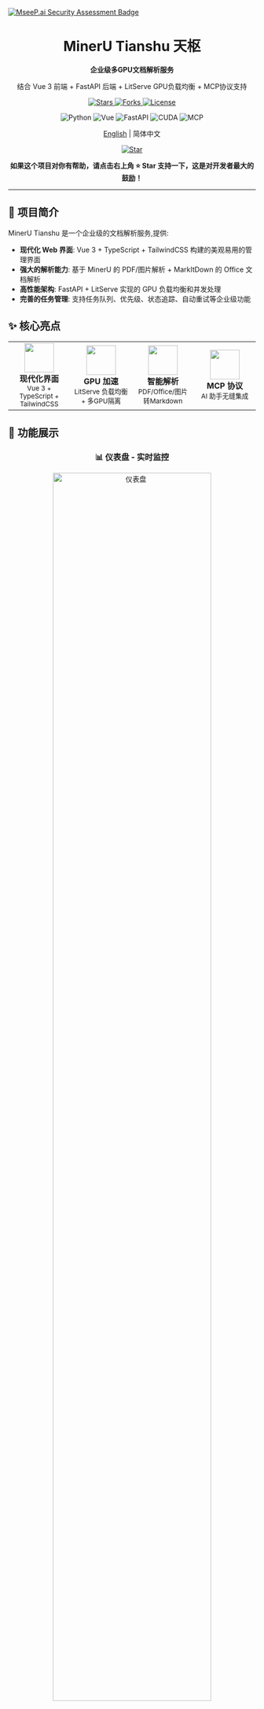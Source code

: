 [![MseeP.ai Security Assessment Badge](https://mseep.net/pr/magicyuan876-mineru-tianshu-badge.png)](https://mseep.ai/app/magicyuan876-mineru-tianshu)

<div align="center">

# MinerU Tianshu 天枢

**企业级多GPU文档解析服务**

结合 Vue 3 前端 + FastAPI 后端 + LitServe GPU负载均衡 + MCP协议支持

<p>
  <a href="https://github.com/magicyuan876/mineru-tianshu/stargazers">
    <img src="https://img.shields.io/github/stars/magicyuan876/mineru-tianshu?style=for-the-badge&logo=github&color=yellow" alt="Stars"/>
  </a>
  <a href="https://github.com/magicyuan876/mineru-tianshu/network/members">
    <img src="https://img.shields.io/github/forks/magicyuan876/mineru-tianshu?style=for-the-badge&logo=github&color=blue" alt="Forks"/>
  </a>
  <a href="https://github.com/magicyuan876/mineru-tianshu/blob/main/LICENSE">
    <img src="https://img.shields.io/badge/license-Apache%202.0-green?style=for-the-badge" alt="License"/>
  </a>
</p>

<p>
  <img src="https://img.shields.io/badge/Python-3.8+-blue?logo=python&logoColor=white" alt="Python"/>
  <img src="https://img.shields.io/badge/Vue-3.x-green?logo=vue.js&logoColor=white" alt="Vue"/>
  <img src="https://img.shields.io/badge/FastAPI-0.115+-teal?logo=fastapi&logoColor=white" alt="FastAPI"/>
  <img src="https://img.shields.io/badge/CUDA-Supported-76B900?logo=nvidia&logoColor=white" alt="CUDA"/>
  <img src="https://img.shields.io/badge/MCP-Supported-orange" alt="MCP"/>
</p>

[English](./README_EN.md) | 简体中文

<p>
  <a href="https://github.com/magicyuan876/mineru-tianshu">
    <img src="https://img.shields.io/badge/⭐_Star-项目-yellow?style=for-the-badge&logo=github" alt="Star"/>
  </a>
</p>

**如果这个项目对你有帮助，请点击右上角 ⭐ Star 支持一下，这是对开发者最大的鼓励！**

</div>

---

## 🌟 项目简介

MinerU Tianshu 是一个企业级的文档解析服务,提供:
- **现代化 Web 界面**: Vue 3 + TypeScript + TailwindCSS 构建的美观易用的管理界面
- **强大的解析能力**: 基于 MinerU 的 PDF/图片解析 + MarkItDown 的 Office 文档解析
- **高性能架构**: FastAPI + LitServe 实现的 GPU 负载均衡和并发处理
- **完善的任务管理**: 支持任务队列、优先级、状态追踪、自动重试等企业级功能

## ✨ 核心亮点

<table>
  <tr>
    <td align="center" width="25%">
      <img src="https://raw.githubusercontent.com/Tarikul-Islam-Anik/Animated-Fluent-Emojis/master/Emojis/Objects/Desktop%20Computer.png" width="60"/><br/>
      <strong>现代化界面</strong><br/>
      <sub>Vue 3 + TypeScript + TailwindCSS</sub>
    </td>
    <td align="center" width="25%">
      <img src="https://raw.githubusercontent.com/Tarikul-Islam-Anik/Animated-Fluent-Emojis/master/Emojis/Objects/Electric%20Plug.png" width="60"/><br/>
      <strong>GPU 加速</strong><br/>
      <sub>LitServe 负载均衡 + 多GPU隔离</sub>
    </td>
    <td align="center" width="25%">
      <img src="https://raw.githubusercontent.com/Tarikul-Islam-Anik/Animated-Fluent-Emojis/master/Emojis/Objects/Memo.png" width="60"/><br/>
      <strong>智能解析</strong><br/>
      <sub>PDF/Office/图片转Markdown</sub>
    </td>
    <td align="center" width="25%">
      <img src="https://raw.githubusercontent.com/Tarikul-Islam-Anik/Animated-Fluent-Emojis/master/Emojis/Objects/Link.png" width="60"/><br/>
      <strong>MCP 协议</strong><br/>
      <sub>AI 助手无缝集成</sub>
    </td>
  </tr>
</table>

## 📸 功能展示

<div align="center">

### 📊 仪表盘 - 实时监控

<img src="./docs/img/dashboard.png" alt="仪表盘" width="80%"/>

*实时监控队列统计和最近任务*

---

### 📤 任务提交 - 文件拖拽上传

<img src="./docs/img/submit.png" alt="任务提交" width="80%"/>

*支持批量处理和高级配置*

---

### ⚙️ 队列管理 - 系统监控

<img src="./docs/img/tasks.png" alt="队列管理" width="80%"/>

*重置超时任务、清理旧文件*

</div>

### 主要功能
- ✅ **仪表盘**: 实时监控队列统计和最近任务
- ✅ **任务提交**: 文件拖拽上传,支持批量处理和高级配置
- ✅ **任务详情**: 实时状态追踪,Markdown 预览,自动轮询更新
- ✅ **任务列表**: 筛选、搜索、分页、批量操作
- ✅ **队列管理**: 系统监控,重置超时任务,清理旧文件
- ✅ **MCP 协议支持**: 通过 Model Context Protocol 支持 AI 助手调用

### 支持的文件格式
- 📄 **PDF 和图片** - 使用 MinerU 解析（GPU 加速）
- 📊 **Office 文档** - Word、Excel、PowerPoint（使用 MarkItDown）
- 🌐 **网页和文本** - HTML、Markdown、TXT、CSV 等

## 🏗️ 项目结构

```
mineru-server/
├── frontend/               # Vue 3 前端项目
│   ├── src/
│   │   ├── api/           # API 接口层
│   │   ├── components/    # 通用组件
│   │   ├── layouts/       # 布局组件
│   │   ├── views/         # 页面组件
│   │   ├── stores/        # Pinia 状态管理
│   │   ├── router/        # Vue Router
│   │   └── utils/         # 工具函数
│   ├── package.json
│   ├── vite.config.ts
│   └── README.md          # 前端文档
│
├── backend/                # Python 后端项目
│   ├── api_server.py      # FastAPI 服务器
│   ├── task_db.py         # 数据库管理
│   ├── litserve_worker.py # Worker Pool
│   ├── task_scheduler.py  # 任务调度器
│   ├── mcp_server.py      # MCP 协议服务器（可选）
│   ├── start_all.py       # 启动脚本
│   ├── requirements.txt
│   ├── README.md          # 后端文档
│   └── MCP_GUIDE.md       # MCP 详细指南
│
├── mcp_config.example.json # MCP 配置示例
└── README.md              # 本文件
```

## 🚀 快速开始

### 前置要求

- **Node.js** 18+ (前端)
- **Python** 3.8+ (后端)
- **CUDA** (可选,用于 GPU 加速)

### 1. 启动后端服务

```bash
# 进入后端目录
cd backend

# 安装依赖
pip install -r requirements.txt

# 一键启动所有服务
python start_all.py

# 如果需要启用 MCP 协议支持（用于 AI 助手调用）
python start_all.py --enable-mcp
```

后端服务将在以下端口启动:
- API Server: http://localhost:8000
- API 文档: http://localhost:8000/docs
- Worker Pool: http://localhost:9000
- MCP Server: http://localhost:8001 (如启用)

### 2. 启动前端服务

```bash
# 进入前端目录
cd frontend

# 安装依赖
npm install

# 启动开发服务器
npm run dev
```

前端服务将在 http://localhost:3000 启动

### 3. 访问应用

打开浏览器访问 http://localhost:3000

## 📖 使用指南

### 提交任务

1. 点击顶部导航栏的 "提交任务"
2. 拖拽或点击上传文件（支持批量上传）
3. 配置解析选项：
   - 选择处理后端 (pipeline/vlm-transformers/vlm-vllm-engine)
   - 设置文档语言
   - 启用公式/表格识别
   - 设置任务优先级
4. 点击 "提交任务"

### 查看任务状态

1. 在仪表盘或任务列表中找到你的任务
2. 点击 "查看" 进入任务详情页
3. 页面会自动轮询更新任务状态
4. 任务完成后可以：
   - 预览 Markdown 结果
   - 下载 Markdown 文件
   - 查看处理时长和错误信息（如果失败）

### 管理队列

1. 点击顶部导航栏的 "队列管理"
2. 查看实时队列统计
3. 执行管理操作：
   - 重置超时任务
   - 清理旧任务文件
   - 系统健康检查

## 🎯 核心特性

### 前端特性
- **现代化 UI**: 基于 TailwindCSS 的美观界面
- **响应式设计**: 完美适配桌面端和移动端
- **实时更新**: 自动刷新队列统计和任务状态
- **批量操作**: 支持批量文件上传和任务管理
- **Markdown 预览**: 实时渲染解析结果,支持代码高亮

### 后端特性
- **Worker 主动拉取**: 0.5秒响应速度,无需调度器触发
- **并发安全**: 原子操作防止任务重复,支持多Worker并发
- **GPU 负载均衡**: LitServe 自动调度,避免显存冲突
- **多GPU隔离**: 每个进程只使用分配的GPU
- **自动清理**: 定期清理旧结果文件,保留数据库记录
- **双解析器**: PDF/图片用 MinerU, Office等用 MarkItDown
- **MCP 协议**: 支持 AI 助手通过标准协议调用文档解析服务

## ⚙️ 配置说明

### 后端配置

```bash
# 自定义启动配置
python backend/start_all.py \
  --output-dir /data/output \
  --api-port 8000 \
  --worker-port 9000 \
  --accelerator cuda \
  --devices 0,1 \
  --workers-per-device 2

# 启用 MCP 协议支持
python backend/start_all.py --enable-mcp --mcp-port 8001
```

详见 [backend/README.md](backend/README.md)

### MCP 协议集成

MinerU Tianshu 支持 **Model Context Protocol (MCP)**，可以让 AI 助手（如 Claude Desktop）直接调用文档解析服务。

#### 什么是 MCP？

MCP 是 Anthropic 推出的开放协议，让 AI 助手可以直接调用外部工具和服务，无需手动 API 集成。

#### 快速配置

**1. 启动服务（启用 MCP）**

```bash
cd backend
python start_all.py --enable-mcp
```

服务启动后，MCP Server 将在 `http://localhost:8001/mcp` 运行。

**2. 配置 Claude Desktop**

编辑配置文件（根据你的操作系统）：

- **Windows**: `%APPDATA%\Claude\claude_desktop_config.json`
- **macOS**: `~/Library/Application Support/Claude/claude_desktop_config.json`
- **Linux**: `~/.config/Claude/claude_desktop_config.json`

添加以下内容：

```json
{
  "mcpServers": {
    "mineru-tianshu": {
      "url": "http://localhost:8001/mcp/sse",
      "transport": "sse"
    }
  }
}
```

**远程服务器部署：** 将 `localhost` 替换为服务器 IP：

```json
{
  "mcpServers": {
    "mineru-tianshu": {
      "url": "http://your-server-ip:8001/mcp/sse",
      "transport": "sse"
    }
  }
}
```

**3. 重启 Claude Desktop**

配置完成后，重启 Claude Desktop 使配置生效。

**4. 开始使用**

在 Claude 对话中，直接使用自然语言：

```
帮我解析这个 PDF 文件：C:/Users/user/document.pdf
```

或：

```
请解析这个在线论文：https://arxiv.org/pdf/2301.12345.pdf
```

Claude 会自动：
1. 读取文件或下载 URL
2. 调用 MinerU Tianshu 解析服务
3. 等待处理完成
4. 返回 Markdown 格式的解析结果

#### 支持的功能

MCP Server 提供 4 个工具：

1. **parse_document** - 解析文档为 Markdown 格式
   - 输入方式：Base64 编码（< 100MB）或 URL
   - 支持格式：PDF、图片、Office 文档、网页和文本

2. **get_task_status** - 查询任务状态和结果

3. **list_tasks** - 列出最近的任务

4. **get_queue_stats** - 获取队列统计信息

#### 技术架构

```
Claude Desktop (客户端)
    ↓ MCP Protocol (SSE)
MCP Server (Port 8001)
    ↓ HTTP REST API
API Server (Port 8000)
    ↓ Task Queue
LitServe Worker Pool (Port 9000)
    ↓ GPU Processing
MinerU / MarkItDown
```

#### 常见问题

**Q: MCP Server 无法启动？**
- 检查端口 8001 是否被占用
- 使用 `--mcp-port` 指定其他端口

**Q: Claude Desktop 无法连接？**
1. 确认 MCP Server 正在运行：`curl http://localhost:8001/mcp/sse`
2. 检查配置文件 JSON 格式是否正确
3. 重启 Claude Desktop

**Q: 文件传输失败？**
- 小文件自动使用 Base64 编码
- 大文件（> 100MB）会返回错误
- URL 文件需要公开可访问

**详细文档：** [backend/MCP_GUIDE.md](backend/MCP_GUIDE.md)

### 前端配置

开发环境修改 `frontend/.env.development`:
```
VITE_API_BASE_URL=http://localhost:8000
```

生产环境修改 `frontend/.env.production`:
```
VITE_API_BASE_URL=/api
```

详见 [frontend/README.md](frontend/README.md)

## 🚢 生产部署

### 前端构建

```bash
cd frontend
npm run build
```

构建产物在 `frontend/dist/` 目录。

### Nginx 配置示例

```nginx
server {
    listen 80;
    server_name your-domain.com;

    # 前端静态文件
    root /path/to/frontend/dist;
    index index.html;

    # 前端路由
    location / {
        try_files $uri $uri/ /index.html;
    }

    # API 代理到后端
    location /api/ {
        proxy_pass http://localhost:8000/api/;
        proxy_set_header Host $host;
        proxy_set_header X-Real-IP $remote_addr;
        proxy_set_header X-Forwarded-For $proxy_add_x_forwarded_for;
    }
}
```

### 后端部署

使用 systemd 或 supervisor 管理后端服务:

```bash
# 启动后端
cd backend
python start_all.py --api-port 8000 --worker-port 9000
```

## 📚 技术栈

### 前端
- Vue 3 (Composition API)
- TypeScript
- Vite
- TailwindCSS
- Vue Router
- Pinia
- Axios
- Marked (Markdown 渲染)
- Highlight.js (代码高亮)
- Lucide Vue (图标)

### 后端
- FastAPI
- LitServe
- MinerU
- MarkItDown
- SQLite
- Loguru
- MinIO (可选)

## 🔧 故障排查

### 前端无法连接后端

检查后端是否正常运行:
```bash
curl http://localhost:8000/api/v1/health
```

检查前端代理配置:
```typescript
// frontend/vite.config.ts
server: {
  proxy: {
    '/api': {
      target: 'http://localhost:8000',
      changeOrigin: true,
    }
  }
}
```

### Worker 无法启动

检查 GPU 可用性:
```bash
nvidia-smi
```

检查 Python 依赖:
```bash
pip list | grep -E "(mineru|litserve|torch)"
```

更多故障排查,请参考:
- [前端故障排查](frontend/README.md)
- [后端故障排查](backend/README.md)

## 📄 API 文档

启动后端后,访问 http://localhost:8000/docs 查看完整的 API 文档。

主要 API 端点:
- `POST /api/v1/tasks/submit` - 提交任务
- `GET /api/v1/tasks/{task_id}` - 查询任务状态
- `DELETE /api/v1/tasks/{task_id}` - 取消任务
- `GET /api/v1/queue/stats` - 获取队列统计
- `GET /api/v1/queue/tasks` - 获取任务列表

## 🤝 贡献

欢迎提交 Issue 和 Pull Request!

## 🙏 鸣谢

本项目基于以下优秀的开源项目构建，在此表示衷心感谢：

- **[MinerU](https://github.com/opendatalab/MinerU)** - 强大的 PDF 和图片文档解析工具
  - 提供了高质量的 GPU 加速文档解析能力
  - 支持公式识别、表格提取等高级特性
  
- **[MarkItDown](https://github.com/microsoft/markitdown)** - Microsoft 开源的文档转换工具
  - 提供了 Office 文档、HTML 等多种格式的解析支持
  - 简单易用的 API 设计

- **[LitServe](https://github.com/Lightning-AI/LitServe)** - 高性能 AI 模型服务框架
  - 提供了优秀的 GPU 负载均衡能力
  - 简化了多 GPU 并发处理的实现

- **[Vue.js](https://vuejs.org/)** - 渐进式 JavaScript 框架
- **[FastAPI](https://fastapi.tiangolo.com/)** - 现代、快速的 Web 框架
- **[TailwindCSS](https://tailwindcss.com/)** - 实用优先的 CSS 框架

同时感谢所有为本项目贡献代码、提出建议的开发者们！

## 📜 许可证

本项目采用 [Apache License 2.0](LICENSE) 开源协议。

```
Copyright 2024 MinerU Tianshu Contributors

Licensed under the Apache License, Version 2.0 (the "License");
you may not use this file except in compliance with the License.
You may obtain a copy of the License at

    http://www.apache.org/licenses/LICENSE-2.0

Unless required by applicable law or agreed to in writing, software
distributed under the License is distributed on an "AS IS" BASIS,
WITHOUT WARRANTIES OR CONDITIONS OF ANY KIND, either express or implied.
See the License for the specific language governing permissions and
limitations under the License.
```

---

<div align="center">

**天枢 (Tianshu)** - 企业级多 GPU 文档解析服务 ⚡️

*北斗第一星，寓意核心调度能力*

<br/>

### 喜欢这个项目？

<a href="https://github.com/magicyuan876/mineru-tianshu/stargazers">
  <img src="https://img.shields.io/github/stars/magicyuan876/mineru-tianshu?style=social" alt="Stars"/>
</a>
<a href="https://github.com/magicyuan876/mineru-tianshu/network/members">
  <img src="https://img.shields.io/github/forks/magicyuan876/mineru-tianshu?style=social" alt="Forks"/>
</a>

**点击 ⭐ Star 支持项目发展，感谢！**

</div>
